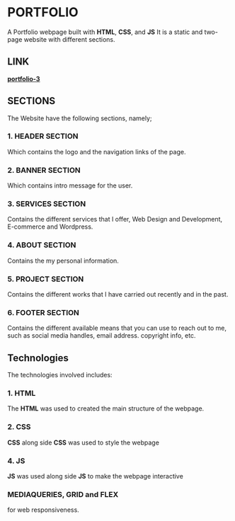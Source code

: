# PORTFOLIO
A Portfolio webpage built with **HTML**, **CSS**, and **JS**
It is a static and two-page website with different sections.

## LINK
  **[portfolio-3](https://judechuks.github.io/portfolio-3/)**

## SECTIONS
The Website have the following sections, namely;

### 1. HEADER  SECTION
Which contains the logo and the navigation links of the page.

### 2. BANNER SECTION
Which contains intro message for the user.

### 3. SERVICES SECTION
Contains the different services that I offer, Web Design and Development, E-commerce and Wordpress.

### 4. ABOUT SECTION
Contains the my personal information.

### 5. PROJECT SECTION
Contains the different works that I have carried out recently and in the past.

### 6. FOOTER SECTION
Contains the different available means that you can use to reach out to me, such as social media handles, email address. copyright info, etc.

## Technologies
The technologies involved includes:
### 1. HTML
The **HTML** was used to created the main structure of the webpage.
### 2. CSS
**CSS** along side **CSS** was used to style the webpage
### 4. JS
**JS** was used along side **JS** to make the webpage interactive
### MEDIAQUERIES, GRID and FLEX
 for web responsiveness.